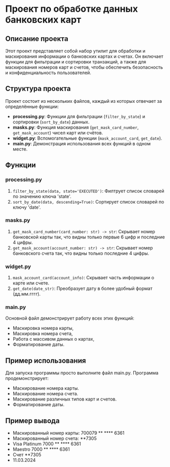 # Проект по обработке данных банковских карт

## Описание проекта

Этот проект представляет собой набор утилит для обработки и маскирования информации о банковских картах и счетах. Он включает функции для фильтрации и сортировки транзакций, а также для маскирования номеров карт и счетов, чтобы обеспечить безопасность и конфиденциальность пользователей.

## Структура проекта

Проект состоит из нескольких файлов, каждый из которых отвечает за определённые функции:

- **processing.py**: Функции для фильтрации (`filter_by_state`) и сортировки (`sort_by_date`) данных.
- **masks.py**: Функция маскирования (`get_mask_card_number`, `get_mask_account`) чисел карт или счётов.
- **widget.py**: Вспомогательные функции (`mask_account_card`, `get_date`).
- **main.py**: Демонстрация использования всех функций в одном месте.

## Функции

### processing.py
1. `filter_by_state(data, state='EXECUTED')`: Филтрует список словарей по значению ключа 'state'.
2. `sort_by_date(data, descending=True)`: Сортирует список словарей по ключу 'date'.

### masks.py
1. `get_mask_card_number(card_number: str) -> str`: Скрывает номер банковской карты так, что видны только первые 6 цифр и последние 4 цифры.
2. `get_mask_account(account_number: str) -> str`: Скрывает номер банковского счета так, что видны только последние 4 цифры.

### widget.py
1. `mask_account_card(account_info)`: Скрывает часть информации о карте или счете.
2. `get_date(date_str)`: Преобразует дату в более удобный формат (дд.мм.гггг).

### main.py
Основной файл демонстрирует работу всех этих функций:
- Маскировка номера карты,
- Маскировка номера счета,
- Работа с массивом данных о картах,
- Форматирование даты.

## Пример использования

Для запуска программы просто выполните файл main.py. Программа продемонстрирует:

- Маскирование номера карты.
- Маскирование номера счета.
- Маскирование различных типов карт и счетов.
- Форматирование даты.

## Пример вывода
- Маскированный номер карты: 700079 ** **** 6361
- Маскированный номер счета: **7305
- Visa Platinum 7000 ** **** 6361
- Maestro 7000 ** **** 6361
- Счет **7305
- 11.03.2024


